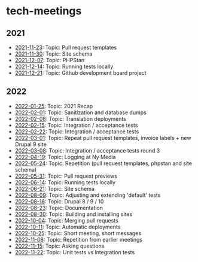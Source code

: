# tech-meetings


## 2021
- [2021-11-23](https://github.com/nymedia/tech-meetings/blob/1.x/2021/2021-11-23.md): Topic: Pull request templates
- [2021-11-30](https://github.com/nymedia/tech-meetings/blob/1.x/2021/2021-11-30.md): Topic: Site schema
- [2021-12-07](https://github.com/nymedia/tech-meetings/blob/1.x/2021/2021-12-07.md): Topic: PHPStan
- [2021-12-14](https://github.com/nymedia/tech-meetings/blob/1.x/2021/2021-12-14.md): Topic: Running tests locally
- [2021-12-21](https://github.com/nymedia/tech-meetings/blob/1.x/2021/2021-12-21.md): Topic: Github development board project
## 2022
- [2022-01-25](https://github.com/nymedia/tech-meetings/blob/1.x/2022/2022-01-25.md): Topic: 2021 Recap
- [2022-02-01](https://github.com/nymedia/tech-meetings/blob/1.x/2022/2022-02-01.md): Topic: Sanitization and database dumps
- [2022-02-08](https://github.com/nymedia/tech-meetings/blob/1.x/2022/2022-02-08.md): Topic: Translation deployments
- [2022-02-15](https://github.com/nymedia/tech-meetings/blob/1.x/2022/2022-02-15.md): Topic: Integration / acceptance tests
- [2022-02-22](https://github.com/nymedia/tech-meetings/blob/1.x/2022/2022-02-22.md): Topic: Integration / acceptance tests
- [2022-03-01](https://github.com/nymedia/tech-meetings/blob/1.x/2022/2022-03-01.md): Topic: Repeat pull request templates, invoice labels + new Drupal 9 site
- [2022-03-08](https://github.com/nymedia/tech-meetings/blob/1.x/2022/2022-03-08.md): Topic: Integration / acceptance tests round 3
- [2022-04-19](https://github.com/nymedia/tech-meetings/blob/1.x/2022/2022-04-19.md): Topic: Logging at Ny Media
- [2022-05-24](https://github.com/nymedia/tech-meetings/blob/1.x/2022/2022-05-24.md): Topic: Repetition (pull request templates, phpstan and site schema)
- [2022-05-31](https://github.com/nymedia/tech-meetings/blob/1.x/2022/2022-05-31.md): Topic: Pull request previews
- [2022-06-14](https://github.com/nymedia/tech-meetings/blob/1.x/2022/2022-06-14.md): Topic: Running tests locally
- [2022-06-21](https://github.com/nymedia/tech-meetings/blob/1.x/2022/2022-06-21.md): Topic: Site schema
- [2022-08-09](https://github.com/nymedia/tech-meetings/blob/1.x/2022/2022-08-09.md): Topic: Adjusting and extending 'default' tests
- [2022-08-16](https://github.com/nymedia/tech-meetings/blob/1.x/2022/2022-08-16.md): Topic: Drupal 8 / 9 / 10
- [2022-08-23](https://github.com/nymedia/tech-meetings/blob/1.x/2022/2022-08-23.md): Topic: Documentation
- [2022-08-30](https://github.com/nymedia/tech-meetings/blob/1.x/2022/2022-08-30.md): Topic: Building and installing sites
- [2022-10-04](https://github.com/nymedia/tech-meetings/blob/1.x/2022/2022-10-04.md): Topic: Merging pull requests
- [2022-10-11](https://github.com/nymedia/tech-meetings/blob/1.x/2022/2022-10-11.md): Topic: Automatic deployments
- [2022-10-25](https://github.com/nymedia/tech-meetings/blob/1.x/2022/2022-10-25.md): Topic: Short meeting, short messages
- [2022-11-08](https://github.com/nymedia/tech-meetings/blob/1.x/2022/2022-11-08.md): Topic: Repetition from earlier meetings
- [2022-11-15](https://github.com/nymedia/tech-meetings/blob/1.x/2022/2022-11-15.md): Topic: Asking questions
- [2022-11-22](https://github.com/nymedia/tech-meetings/blob/1.x/2022/2022-11-22.md): Topic: Unit tests vs integration tests
